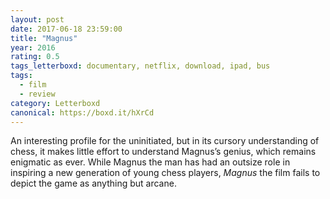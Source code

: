 ```yaml
---
layout: post 
date: 2017-06-18 23:59:00
title: "Magnus"
year: 2016
rating: 0.5
tags_letterboxd: documentary, netflix, download, ipad, bus
tags:
  - film
  - review
category: Letterboxd
canonical: https://boxd.it/hXrCd
---
```


An interesting profile for the uninitiated, but in its cursory understanding of chess, it makes little effort to understand Magnus’s genius, which remains enigmatic as ever. While Magnus the man has had an outsize role in inspiring a new generation of young chess players, <cite>Magnus</cite> the film fails to depict the game as anything but arcane.